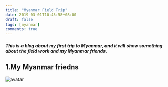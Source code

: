 ```yaml
---
title: "Myanmar Field Trip"
date: 2019-03-01T10:45:58+08:00
draft: false
tags: [myanmar]
comments: true
---
```


##### This is a blog about my first trip to Myanmar, and it will show something about the field work and my Myanmar friends.
## 1.My Myanmar friedns
![avatar](/home/long/Downloads/me.jpeg)
